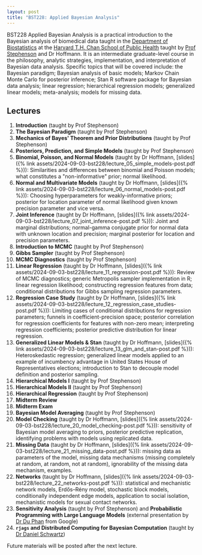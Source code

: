 ```yaml
---
layout: post
title: "BST228: Applied Bayesian Analysis"
---
```


BST228 Applied Bayesian Analysis is a practical introduction to the Bayesian analysis of biomedical data taught in the [Department of Biostatistics](https://www.hsph.harvard.edu/biostatistics/) at the [Harvard T.H. Chan School of Public Health](https://www.hsph.harvard.edu) taught by [Prof Stephenson](https://www.hsph.harvard.edu/briana-stephenson/) and Dr Hoffmann. It is an intermediate graduate-level course in the philosophy, analytic strategies, implementation, and interpretation of Bayesian data analysis. Specific topics that will be covered include: the Bayesian paradigm; Bayesian analysis of basic models; Markov Chain Monte Carlo for posterior inference; Stan R software package for Bayesian data analysis; linear regression; hierarchical regression models; generalized linear models; meta-analysis; models for missing data.

## Lectures

1. **Introduction** (taught by Prof Stephenson)
2. **The Bayesian Paradigm** (taught by Prof Stephenson)
3. **Mechanics of Bayes' Theorem and Prior Distributions** (taught by Prof Stephenson)
4. **Posteriors, Prediction, and Simple Models** (taught by Prof Stephenson)
5. **Binomial, Poisson, and Normal Models** (taught by Dr Hoffmann, [slides]({% link assets/2024-09-03-bst228/lecture_05_simple_models-post.pdf %})): Similarities and differences between binomial and Poisson models; what constitutes a "non-informative" prior; normal likelihood.
6. **Normal and Multivariate Models** (taught by Dr Hoffmann, [slides]({% link assets/2024-09-03-bst228/lecture_06_normal_models-post.pdf %})): Choosing hyperparameters for weakly-informative priors; posterior for location parameter of normal likelihood given known precision parameter and vice versa.
7. **Joint Inference** (taught by Dr Hoffmann, [slides]({% link assets/2024-09-03-bst228/lecture_07_joint_inference-post.pdf %})): Joint and marginal distributions; normal-gamma conjugate prior for normal data with unknown location and precision; marginal posterior for location and precision parameters.
8. **Introduction to MCMC** (taught by Prof Stephenson)
9. **Gibbs Sampler** (taught by Prof Stephenson)
10. **MCMC Diagnostics** (taught by Prof Stephenson)
11. **Linear Regression** (taught by Dr Hoffmann, [slides]({% link assets/2024-09-03-bst228/lecture_11_regression-post.pdf %})): Review of MCMC diagnostics; generic Metropolis sampler implementation in R; linear regression likelihood; constructing regression features from data; conditional distributions for Gibbs sampling regression parameters.
12. **Regression Case Study** (taught by Dr Hoffmann, [slides]({% link assets/2024-09-03-bst228/lecture_12_regression_case_studies-post.pdf %})): Limiting cases of conditional distributions for regression parameters; funnels in coefficient-precision space; posterior correlation for regression coefficients for features with non-zero mean; interpreting regression coefficients; posterior predictive distribution for linear regression.
13. **Generalized Linear Models & Stan** (taught by Dr Hoffmann, [slides]({% link assets/2024-09-03-bst228/lecture_13_glm_and_stan-post.pdf %})): Heteroskedastic regression; generalized linear models applied to an example of incumbency advantage in United States House of Representatives elections; introduction to Stan to decouple model definition and posterior sampling.
14. **Hierarchical Models I** (taught by Prof Stephenson)
15. **Hierarchical Models II** (taught by Prof Stephenson)
16. **Hierarchical Regression** (taught by Prof Stephenson)
17. **Midterm Review**
18. **Midterm Exam**
19. **Bayesian Model Averaging** (taught by Prof Stephenson)
20. **Model Checking** (taught by Dr Hoffmann, [slides]({% link assets/2024-09-03-bst228/lecture_20_model_checking-post.pdf %})): sensitivity of Bayesian model averaging to priors, posterior predictive replication, identifying problems with models using replicated data.
21. **Missing Data** (taught by Dr Hoffmann, [slides]({% link assets/2024-09-03-bst228/lecture_21_missing_data-post.pdf %})): missing data as parameters of the model, missing data mechanisms (missing completely at random, at random, not at random), ignorability of the missing data mechanism, examples.
22. **Networks** (taught by Dr Hoffmann, [slides]({% link assets/2024-09-03-bst228/lecture_22_networks-post.pdf %})): statistical and mechanistic network models, Erdős–Rény model, stochastic block models, conditionally independent edge models, application to social isolation, mechanistic models for sexual contact networks.
23. **Sensitivity Analysis** (taught by Prof Stephenson) and **Probabilistic Programming with Large Language Models** (external presentation by [Dr Du Phan](https://www.linkedin.com/in/phandu/) from Google)
24. **`rjags` and Distributed Computing for Bayesian Computation** (taught by [Dr Daniel Schwartz](https://www.linkedin.com/in/daniel-schwartz-a8425361/))

Future materials will be posted after the next lecture.
